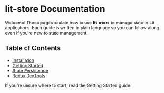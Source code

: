 # lit-store Documentation

Welcome! These pages explain how to use **lit-store** to manage state in Lit applications. Each guide is written in plain language so you can follow along even if you're new to state management.

## Table of Contents
- [Installation](./installation.md)
- [Getting Started](./getting-started.md)
- [State Persistence](./persistence.md)
- [Redux DevTools](./devtools.md)

If you're unsure where to start, read the Getting Started guide.
